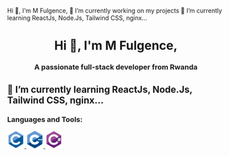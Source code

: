 Hi 👋, I'm M Fulgence,
🔭 I’m currently working on my projects 
🌱 I’m currently learning ReactJs, Node.Js, Tailwind CSS, nginx...


<h1 align="center"> Hi 👋, I'm M Fulgence,</h1>
<h3 align="center">A passionate full-stack developer from Rwanda </h3>
<h2>🌱 I’m currently learning ReactJs, Node.Js, Tailwind CSS, nginx...</h2>

<h3 align="left">Languages and Tools:</h3>
<p align="left"> <a href="https://www.cprogramming.com/" target="_blank" rel="noreferrer"> <img src="https://raw.githubusercontent.com/devicons/devicon/master/icons/c/c-original.svg" alt="c" width="40" height="40"/> </a> <a href="https://www.w3schools.com/cpp/" target="_blank" rel="noreferrer"> <img src="https://raw.githubusercontent.com/devicons/devicon/master/icons/cplusplus/cplusplus-original.svg" alt="cplusplus" width="40" height="40"/> </a> <a href="https://www.w3schools.com/cs/" target="_blank" rel="noreferrer"> <img src="https://raw.githubusercontent.com/devicons/devicon/master/icons/csharp/csharp-original.svg" alt="csharp" width="40" height="40"/> </a> </p>
